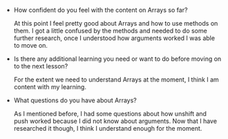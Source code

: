 
* How confident do you feel with the content on Arrays so far?

  At this point I feel pretty good about Arrays and how to use methods on them. I got a little confused by the methods and needed to do some further research, once I understood how arguments worked I was able to move on.

* Is there any additional learning you need or want to do before moving on to the next lesson?

  For the extent we need to understand Arrays at the moment, I think I am content with my learning.

* What questions do you have about Arrays?

  As I mentioned before, I had some questions about how unshift and push worked because I did not know about arguments. Now that I have researched it though, I think I understand enough for the moment. 
